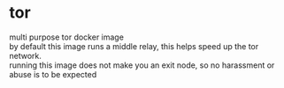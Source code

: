 # tor
multi purpose tor docker image  
by default this image runs a middle relay, this helps speed up the tor network.  
running this image does not make you an exit node, so no harassment or abuse is to be expected
